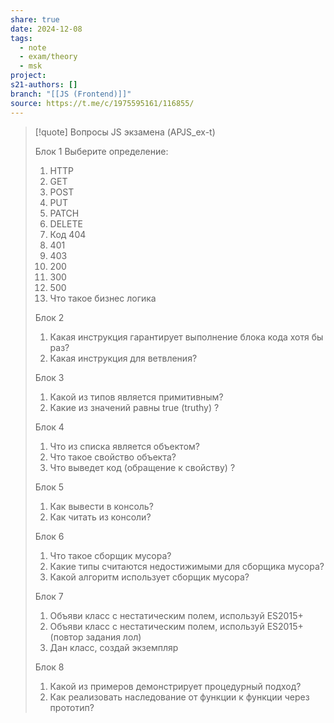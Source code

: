 ```yaml
---
share: true
date: 2024-12-08
tags:
  - note
  - exam/theory
  - msk
project: 
s21-authors: []
branch: "[[JS (Frontend)]]"
source: https://t.me/c/1975595161/116855/
---
```


> [!quote] 
> Вопросы JS экзамена (APJS_ex-t)
> 
> Блок 1
> Выберите определение:
> 1. HTTP
> 2. GET
> 3. POST
> 4. PUT
> 5. PATCH
> 6. DELETE
> 7. Код 404
> 8. 401
> 9. 403
> 10. 200
> 11. 300
> 12. 500
> 13. Что такое бизнес логика
> 
> Блок 2
> 1. Какая инструкция гарантирует выполнение блока кода хотя бы раз?
> 2. Какая инструкция для ветвления?
> 
> Блок 3
> 1. Какой из типов является примитивным?
> 2. Какие из значений равны true (truthy) ?
> 
> Блок 4
> 1. Что из списка является объектом?
> 2. Что такое свойство объекта?
> 3. Что выведет код (обращение к свойству) ?
> 
> Блок 5
> 1. Как вывести в консоль?
> 2. Как читать из консоли?
> 
> Блок 6
> 1. Что такое сборщик мусора?
> 2. Какие типы считаются недостижимыми для сборщика мусора?
> 3. Какой алгоритм использует сборщик мусора?
> 
> Блок 7
> 1. Объяви класс с нестатическим полем, используй ES2015+
> 2. Объяви класс с нестатическим полем, используй ES2015+ (повтор задания лол)
> 3. Дан класс, создай экземпляр
> 
> Блок 8
> 1. Какой из примеров демонстрирует процедурный подход?
> 2. Как реализовать наследование от функции к функции через прототип?

